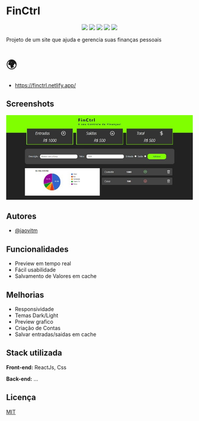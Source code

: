 
# FinCtrl 

<p align="center">
  <img src="https://img.shields.io/static/v1?label=react&message=framework&color=blue&style=for-the-badge&logo=REACT"/>
  <img src="https://img.shields.io/static/v1?label=Netlify&message=deploy&color=blue&style=for-the-badge&logo=netlify"/>
  <img src="http://img.shields.io/static/v1?label=License&message=MIT&color=green&style=for-the-badge"/>
  <img src="http://img.shields.io/static/v1?label=TESTES&message=%3E50&color=GREEN&style=for-the-badge"/>
   <img src="http://img.shields.io/static/v1?label=STATUS&message=EM%20DESENVOLVIMENTO&color=RED&style=for-the-badge"/>
</p>

Projeto de um site que ajuda e gerencia suas finanças pessoais


# 🌍

- https://finctrl.netlify.app/

## Screenshots

![App Screenshot](https://github.com/jaovitm/FinCtrl/blob/b32c79aff5e67eafe905e01aff6ad1a5e802d7c4/FinCtrl.jpeg)


## Autores

- [@jaovitm](https://www.github.com/jaovitm)


## Funcionalidades

- Preview em tempo real
- Fácil usabilidade
- Salvamento de Valores em cache

## Melhorias

- Responsividade
- Temas Dark/Light
- Preview grafico 
- Criação de Contas
- Salvar entradas/saidas em cache

## Stack utilizada

**Front-end:** ReactJs, Css

**Back-end:** ...


## Licença

[MIT](https://choosealicense.com/licenses/mit/)

